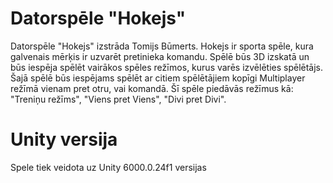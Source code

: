 # Datorspēle "Hokejs"
Datorspēle "Hokejs" izstrāda Tomijs Būmerts. Hokejs ir sporta spēle, kura galvenais mērķis ir uzvarēt pretinieka komandu.
Spēlē būs 3D izskatā un būs iespēja spēlēt vairākos spēles režīmos, kurus varēs izvēlēties spēlētājs. Šajā spēlē būs iespējams spēlēt ar citiem spēlētājiem kopīgi Multiplayer režīmā vienam pret otru, vai komandā.
Šī spēle piedāvās režīmus kā: "Treniņu režīms", "Viens pret Viens", "Divi pret Divi".

# Unity versija
Spele tiek veidota uz Unity 6000.0.24f1 versijas
